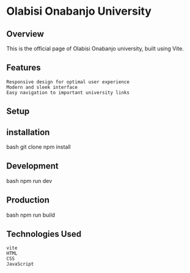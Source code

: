 # Olabisi Onabanjo University

## Overview

This is the official page of Olabisi Onabanjo university, built using Vite.

## Features
    Responsive design for optimal user experience
    Modern and sleek interface
    Easy navigation to important university links
## Setup

## installation

bash 
git clone 
npm install

## Development

bash 
npm run dev

## Production

bash 
npm run build

## Technologies Used
    vite
    HTML
    CSS
    JavaScript
